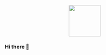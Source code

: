 <div id="header" align="center">
  <img src="[https://giphy.com/embed/Nx0rz3jtxtEre](https://media.giphy.com/media/M9gbBd9nbDrOTu1Mqx/giphy.gif)" width="100"/>
</div>

### Hi there 👋

<!--
**ZeddyBig/ZeddyBig** is a ✨ _special_ ✨ repository because its `README.md` (this file) appears on your GitHub profile.

Here are some ideas to get you started:

- 🔭 I’m currently working on ...
- 🌱 I’m currently learning ...
- 👯 I’m looking to collaborate on ...
- 🤔 I’m looking for help with ...
- 💬 Ask me about ...
- 📫 How to reach me: ...
- 😄 Pronouns: ...
- ⚡ Fun fact: ...
-->
